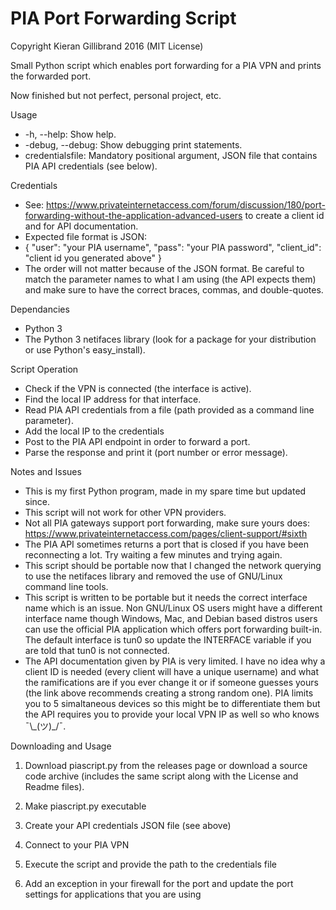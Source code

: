 # PIA Port Forwarding Script

Copyright Kieran Gillibrand 2016 (MIT License)

Small Python script which enables port forwarding for a PIA VPN and prints the forwarded port.

Now finished but not perfect, personal project, etc.

Usage
- -h, --help: Show help.
- -debug, --debug: Show debugging print statements.
- credentialsfile: Mandatory positional argument, JSON file that contains PIA API credentials (see below).

Credentials
- See: https://www.privateinternetaccess.com/forum/discussion/180/port-forwarding-without-the-application-advanced-users to create a client id and for API documentation.
- Expected file format is JSON:
- 
    {
        "user": "your PIA username",
        "pass": "your PIA password",
        "client_id": "client id you generated above"
    }
- The order will not matter because of the JSON format. Be careful to match the parameter names to what I am using (the API expects them) and make sure to have the correct braces, commas, and double-quotes.
    
Dependancies
- Python 3
- The Python 3 netifaces library (look for a package for your distribution or use Python's easy_install).

Script Operation
- Check if the VPN is connected (the interface is active).
- Find the local IP address for that interface.
- Read PIA API credentials from a file (path provided as a command line parameter).
- Add the local IP to the credentials
- Post to the PIA API endpoint in order to forward a port.
- Parse the response and print it (port number or error message).

Notes and Issues
- This is my first Python program, made in my spare time but updated since.
- This script will not work for other VPN providers.
- Not all PIA gateways support port forwarding, make sure yours does: https://www.privateinternetaccess.com/pages/client-support/#sixth
- The PIA API sometimes returns a port that is closed if you have been reconnecting a lot. Try waiting a few minutes and trying again.
- This script should be portable now that I changed the network querying to use the netifaces library and removed the use of GNU/Linux command line tools.
- This script is written to be portable but it needs the correct interface name which is an issue. Non GNU/Linux OS users might have a different interface name though Windows, Mac, and Debian based distros users can use the official PIA application which offers port forwarding built-in. The default interface is tun0 so update the INTERFACE variable if you are told that tun0 is not connected.
- The API documentation given by PIA is very limited. I have no idea why a client ID is needed (every client will have a unique username) and what the ramifications are if you ever change it or if someone guesses yours (the link above recommends creating a strong random one). PIA limits you to 5 simaltaneous devices so this might be to differentiate them but the API requires you to provide your local VPN IP as well so who knows ¯\\\_(ツ)_/¯.

Downloading and Usage

1. Download piascript.py from the releases page or download a source code archive (includes the same script along with the License and Readme files).

2. Make piascript.py executable

3. Create your API credentials JSON file (see above)

4. Connect to your PIA VPN

5. Execute the script and provide the path to the credentials file

6. Add an exception in your firewall for the port and update the port settings for applications that you are using
